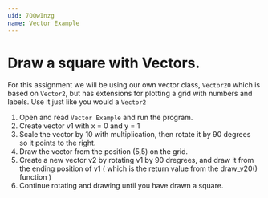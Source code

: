 ```yaml
---
uid: 7OQwInzg
name: Vector Example
---
```


# Draw a square with Vectors. 

For this assignment we will be using our own vector class, `Vector20` which is
based on `Vector2`, but has extensions for plotting a grid with numbers and
labels. Use it just like you would a `Vector2`

1. Open and read `Vector Example` and run the program.
2. Create vector v1 with x = 0 and y = 1 
3. Scale the vector by 10 with multiplication, then rotate it by 90 degrees so
   it points to the right.
4. Draw the vector from the position (5,5) on the grid.
5. Create a new vector v2 by rotating v1 by 90 dregrees, and draw it from the
   ending position of v1 ( which is the return value from the draw_v20()
   function )
6. Continue rotating and drawing until you have drawn a square.